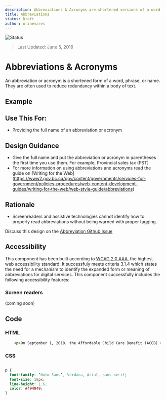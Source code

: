 ```yaml
---
description: Abbreviations & Acronyms are shortened versions of a word or phrase.
title: Abbreviations
status: Draft
author: orinevares
---
```


![Status](https://img.shields.io/badge/Recommended-Draft-orange.svg)

> Last Updated: June 5, 2019

# Abbreviations & Acronyms
An abbreviation or acronym is a shortened form of a word, phrase, or name. They are often used to reduce redundancy within a body of text.

## Example
<component-preview path="components/abbreviations/sample.html" height="100px" width="800px"> </component-preview>

## Use This For:
* Providing the full name of an abbreviation or acronym

## Design Guidance
* Give the full name and put the abbreviation or acronym in parentheses the first time you use them. For example, Provincial sales tax (PST)
* For more information on using abbreviations and acronyms read the guide on [Writing for the Web] (https://www2.gov.bc.ca/gov/content/governments/services-for-government/policies-procedures/web-content-development-guides/writing-for-the-web/web-style-guide/abbreviations)

## Rationale
* Screenreaders and assistive technologies cannot identify how to properly read abbreviations without being warned with proper tagging.

Discuss this design on the [Abbreviation Github Issue](https://github.com/bcgov/design-system/issues/191)

## Accessibility
This component has been built according to [WCAG 2.0 AAA](https://www.w3.org/TR/WCAG20/), the highest web accessibility standard. It successfuly meets criteria 3.1.4 which states the need for a mechanism to identify the expanded form or meaning of abbreviations for digital services. This component successfully includes the following accessibility features:

### Screen readers
(coming soon)

## Code

### HTML

```html
    <p>On September 1, 2018, the Affordable Child Care Benefit (ACCB) replaced the Child Care Subsidy. Parents who need financial help with childcare should apply for the new <abbr title="Affordable Child Care Benefit">ACCB</abbr></p>
```

### CSS
```css

p {
  font-family: ‘Noto Sans’, Verdana, Arial, sans-serif;
  font-size: 18px;
  line-height: 1.6;
  color: #494949;
}

```
